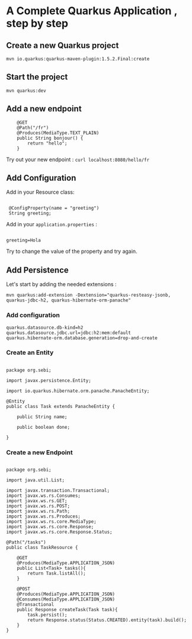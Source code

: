 # A Complete Quarkus Application , step by step

## Create a new Quarkus project 

`mvn io.quarkus:quarkus-maven-plugin:1.5.2.Final:create`

## Start the project 

`mvn quarkus:dev` 

## Add a new endpoint 

```
    @GET
    @Path("/fr")
    @Produces(MediaType.TEXT_PLAIN)
    public String bonjour() {
        return "hello";
    }

```

Try out your new endpoint : `curl localhost:8080/hello/fr`

## Add Configuration 

Add in your Resource class: 

```

 @ConfigProperty(name = "greeting")
 String greeting;

```

Add in your `application.properties` : 

```

greeting=Hola

```

Try to change the value of the property and try again. 


## Add Persistence

Let's start by adding the needed extensions : 

`mvn quarkus:add-extension -Dextension="quarkus-resteasy-jsonb, quarkus-jdbc-h2, quarkus-hibernate-orm-panache"`

### Add configuration

```
quarkus.datasource.db-kind=h2
quarkus.datasource.jdbc.url=jdbc:h2:mem:default
quarkus.hibernate-orm.database.generation=drop-and-create

```


### Create an Entity 

```

package org.sebi;

import javax.persistence.Entity;

import io.quarkus.hibernate.orm.panache.PanacheEntity;

@Entity
public class Task extends PanacheEntity {

    public String name;

    public boolean done;
    
}

```

### Create a new Endpoint 

```

package org.sebi;

import java.util.List;

import javax.transaction.Transactional;
import javax.ws.rs.Consumes;
import javax.ws.rs.GET;
import javax.ws.rs.POST;
import javax.ws.rs.Path;
import javax.ws.rs.Produces;
import javax.ws.rs.core.MediaType;
import javax.ws.rs.core.Response;
import javax.ws.rs.core.Response.Status;

@Path("/tasks")
public class TaskResource {
    
    @GET
    @Produces(MediaType.APPLICATION_JSON)
    public List<Task> tasks(){
        return Task.listAll();
    }

    @POST
    @Produces(MediaType.APPLICATION_JSON)
    @Consumes(MediaType.APPLICATION_JSON)
    @Transactional
    public Response createTask(Task task){
        task.persist();
        return Response.status(Status.CREATED).entity(task).build();
    }
}

```

